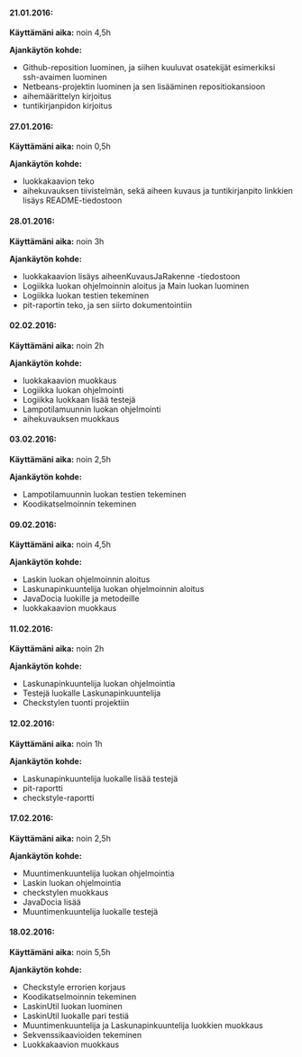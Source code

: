 #### **21.01.2016:**

**Käyttämäni aika:** noin 4,5h

**Ajankäytön kohde:** 
- Github-reposition luominen, ja siihen kuuluvat osatekijät esimerkiksi ssh-avaimen luominen
- Netbeans-projektin luominen ja sen lisääminen repositiokansioon
- aihemäärittelyn kirjoitus
- tuntikirjanpidon kirjoitus

#### **27.01.2016:**

**Käyttämäni aika:** noin 0,5h

**Ajankäytön kohde:** 
- luokkakaavion teko
- aihekuvauksen tiivistelmän, sekä aiheen kuvaus ja tuntikirjanpito linkkien lisäys README-tiedostoon

#### **28.01.2016:**

**Käyttämäni aika:** noin 3h

**Ajankäytön kohde:** 
- luokkakaavion lisäys aiheenKuvausJaRakenne -tiedostoon
- Logiikka luokan ohjelmoinnin aloitus ja Main luokan luominen
- Logiikka luokan testien tekeminen
- pit-raportin teko, ja sen siirto dokumentointiin

#### **02.02.2016:**

**Käyttämäni aika:** noin 2h

**Ajankäytön kohde:** 
- luokkakaavion muokkaus
- Logiikka luokan ohjelmointi
- Logiikka luokkaan lisää testejä
- Lampotilamuunnin luokan ohjelmointi
- aihekuvauksen muokkaus

#### **03.02.2016:**

**Käyttämäni aika:** noin 2,5h

**Ajankäytön kohde:** 
- Lampotilamuunnin luokan testien tekeminen
- Koodikatselmoinnin tekeminen

#### **09.02.2016:**

**Käyttämäni aika:** noin 4,5h

**Ajankäytön kohde:** 
- Laskin luokan ohjelmoinnin aloitus
- Laskunapinkuuntelija luokan ohjelmoinnin aloitus
- JavaDocia luokille ja metodeille
- luokkakaavion muokkaus

#### **11.02.2016:**

**Käyttämäni aika:** noin 2h

**Ajankäytön kohde:** 
- Laskunapinkuuntelija luokan ohjelmointia
- Testejä luokalle Laskunapinkuuntelija
- Checkstylen tuonti projektiin

#### **12.02.2016:**

**Käyttämäni aika:** noin 1h

**Ajankäytön kohde:** 
- Laskunapinkuuntelija luokalle lisää testejä
- pit-raportti
- checkstyle-raportti

#### **17.02.2016:**

**Käyttämäni aika:** noin 2,5h

**Ajankäytön kohde:** 
- Muuntimenkuuntelija luokan ohjelmointia
- Laskin luokan ohjelmointia
- checkstylen muokkaus
- JavaDocia lisää
- Muuntimenkuuntelija luokalle testejä

#### **18.02.2016:**

**Käyttämäni aika:** noin 5,5h

**Ajankäytön kohde:** 
- Checkstyle errorien korjaus
- Koodikatselmoinnin tekeminen
- LaskinUtil luokan luominen
- LaskinUtil luokalle pari testiä
- Muuntimenkuuntelija ja Laskunapinkuuntelija luokkien muokkaus
- Sekvenssikaavioiden tekeminen
- Luokkakaavion muokkaus
